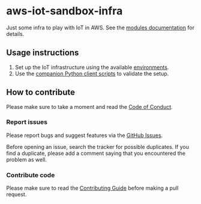 # aws-iot-sandbox-infra

Just some infra to play with IoT in AWS. See the [modules documentation](./modules/) for details.

## Usage instructions

1. Set up the IoT infrastructure using the available [environments](./environments/).
2. Use the [companion Python client scripts](https://github.com/ricardolsmendes/aws-iot-core-client)
   to validate the setup.

## How to contribute

Please make sure to take a moment and read the [Code of
Conduct](https://github.com/ricardolsmendes/aws-iot-sandbox-infra/blob/main/.github/CODE_OF_CONDUCT.md).

### Report issues

Please report bugs and suggest features via the [GitHub
Issues](https://github.com/ricardolsmendes/aws-iot-sandbox-infra/issues).

Before opening an issue, search the tracker for possible duplicates. If you find a
duplicate, please add a comment saying that you encountered the problem as well.

### Contribute code

Please make sure to read the [Contributing
Guide](https://github.com/ricardolsmendes/aws-iot-sandbox-infra/blob/main/.github/CONTRIBUTING.md)
before making a pull request.
